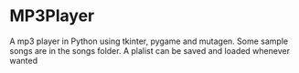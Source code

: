 # MP3Player
A mp3 player in Python using tkinter, pygame and mutagen. Some sample songs are in the songs folder. A plalist can be saved and loaded whenever wanted

